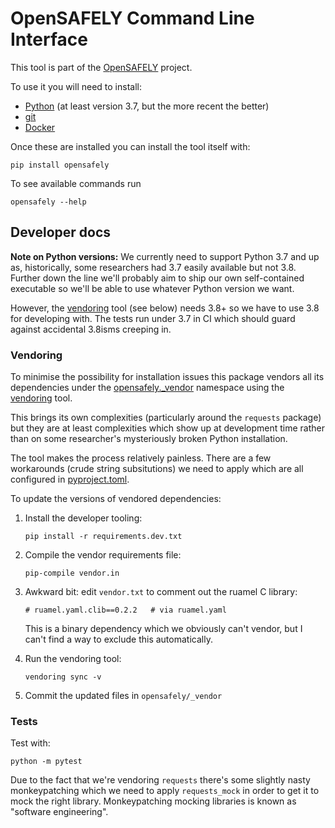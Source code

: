 # OpenSAFELY Command Line Interface

This tool is part of the [OpenSAFELY](https://www.opensafely.org)
project.

To use it you will need to install:
 * [Python](https://www.python.org/downloads/) (at least version 3.7, but the more recent the better)
 * [git](https://git-scm.com/downloads)
 * [Docker](https://docs.docker.com/get-docker/)

Once these are installed you can install the tool itself with:
```
pip install opensafely
```

To see available commands run
```
opensafely --help
```


## Developer docs

**Note on Python versions:** We currently need to support Python 3.7 and
up as, historically, some researchers had 3.7 easily available but not
3.8. Further down the line we'll probably aim to ship our own
self-contained executable so we'll be able to use whatever Python
version we want.

However, the [vendoring](https://pypi.org/project/vendoring/) tool (see
below) needs 3.8+ so we have to use 3.8 for developing with. The tests
run under 3.7 in CI which should guard against accidental 3.8isms
creeping in.


### Vendoring

To minimise the possibility for installation issues this package vendors
all its dependencies under the [opensafely._vendor](./opensafely/_vendor)
namespace using the [vendoring](https://pypi.org/project/vendoring/) tool.

This brings its own complexities (particularly around the `requests`
package) but they are at least complexities which show up at development
time rather than on some researcher's mysteriously broken Python
installation.

The tool makes the process relatively painless. There are a few
workarounds (crude string subsitutions) we need to apply which are all
configured in [pyproject.toml](./pyproject.toml).

To update the versions of vendored dependencies:

1. Install the developer tooling:
   ```
   pip install -r requirements.dev.txt
   ```

2. Compile the vendor requirements file:
   ```
   pip-compile vendor.in
   ```

3. Awkward bit: edit `vendor.txt` to comment out the ruamel C library:
   ```
   # ruamel.yaml.clib==0.2.2   # via ruamel.yaml
   ```
   This is a binary dependency which we obviously can't vendor, but I
   can't find a way to exclude this automatically.

4. Run the vendoring tool:
   ```
   vendoring sync -v
   ```

5. Commit the updated files in `opensafely/_vendor`


### Tests

Test with:
```
python -m pytest
```

Due to the fact that we're vendoring `requests` there's some slightly
nasty monkeypatching which we need to apply `requests_mock` in order to
get it to mock the right library. Monkeypatching mocking libraries is
known as "software engineering".
